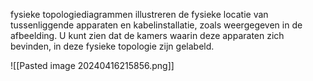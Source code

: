 fysieke topologiediagrammen illustreren de fysieke locatie van tussenliggende apparaten en kabelinstallatie, zoals weergegeven in de afbeelding. U kunt zien dat de kamers waarin deze apparaten zich bevinden, in deze fysieke topologie zijn gelabeld.

![[Pasted image 20240416215856.png]]